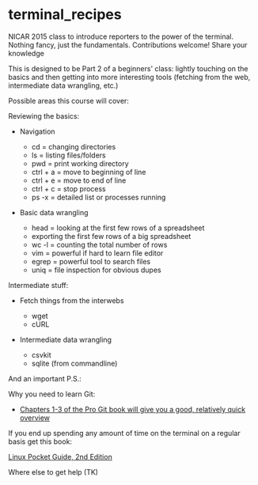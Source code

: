 terminal_recipes
================

NICAR 2015 class to introduce reporters to the power of the terminal. Nothing fancy, just the fundamentals. Contributions welcome! Share your knowledge

This is designed to be Part 2 of a beginners' class: lightly touching on the basics and then getting into more interesting tools (fetching from the web, intermediate data wrangling, etc.)

Possible areas this course will cover:

Reviewing the basics:

* Navigation
    * cd = changing directories
    * ls = listing files/folders
    * pwd = print working directory
    * ctrl + a = move to beginning of line
    * ctrl + e = move to end of line
    * ctrl + c = stop process
    * ps -x = detailed list or processes running

* Basic data wrangling
    * head = looking at the first few rows of a spreadsheet
    * exporting the first few rows of a big spreadsheet
    * wc -l = counting the total number of rows
    * vim = powerful if hard to learn file editor
    * egrep = powerful tool to search files
    * uniq = file inspection for obvious dupes

Intermediate stuff: 

* Fetch things from the interwebs
    * wget
    * cURL

* Intermediate data wrangling
    * csvkit
    * sqlite (from commandline)

And an important P.S.:

Why you need to learn Git:
* [Chapters 1-3 of the Pro Git book will give you a good, relatively quick overview](http://git-scm.com/book/en/v2/Getting-Started-About-Version-Control)

If you end up spending any amount of time on the terminal on a regular basis get this book:

[Linux Pocket Guide, 2nd Edition](http://shop.oreilly.com/product/0636920023029.do?green=B78D23C2-6E87-58C8-BAE1-0090A206787F&intcmp=af-mybuy-0636920023029.IP)

Where else to get help (TK)
